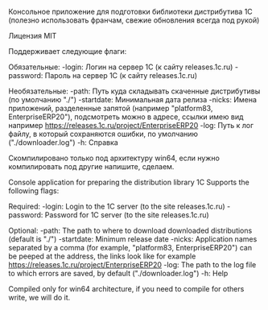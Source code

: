 Консольное приложение для подготовки библиотеки дистрибутива 1С (полезно использовать франчам, свежие обновления всегда под рукой)

Лицензия MIT

Поддерживает следующие флаги:

Обязательные:
-login: Логин на сервер 1С (к сайту releases.1c.ru)
-password: Пароль на сервер 1С (к сайту releases.1c.ru)

Необязательные:
-path: Путь куда складывать скаченные дистрибутивы (по умолчанию "./")
-startdate: Минимальная дата релиза
-nicks: Имена приложений, разделенные запятой (например "platform83, EnterpriseERP20"), подсмотреть можно в адресе, ссылки имею вид например https://releases.1c.ru/project/EnterpriseERP20
-log: Путь к лог файлу, в который сохраняются ошибки, по умолчанию ("./downloader.log")
-h: Справка

Скомпилировано только под архитектуру win64, если нужно компилировать под другие напишите, сделаем.

Console application for preparing the distribution library 1C
Supports the following flags:

Required:
-login: Login to the 1C server (to the site releases.1c.ru)
-password: Password for 1C server (to the site releases.1c.ru)

Optional:
-path: The path to where to download downloaded distributions (default is "./")
-startdate: Minimum release date
-nicks: Application names separated by a comma (for example, "platform83, EnterpriseERP20") can be peeped at the address, the links look like for example https://releases.1c.ru/project/EnterpriseERP20
-log: The path to the log file to which errors are saved, by default ("./downloader.log")
-h: Help

Compiled only for win64 architecture, if you need to compile for others write, we will do it.
